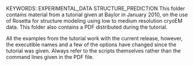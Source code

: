 KEYWORDS: EXPERIMENTAL_DATA STRUCTURE_PREDICTION
This folder contains material from a tutorial given at Baylor in January 2010,
on the use of Rosetta for structure modeling using low to medium resolution
cryoEM data.  This folder also contains a PDF distributed during the tutorial.

All the examples from the tutorial work with the current release, however, the
executible names and a few of the options have changed since the tutorial was
given.  Always refer to the scripts themselves rather than the command lines
given in the PDF file.

